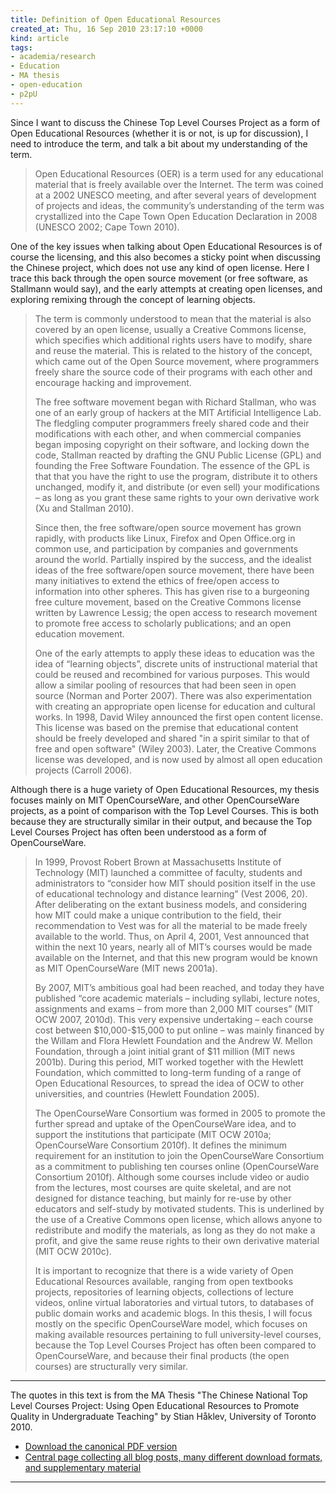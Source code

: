 ```yaml
---
title: Definition of Open Educational Resources
created_at: Thu, 16 Sep 2010 23:17:10 +0000
kind: article
tags:
- academia/research
- Education
- MA thesis
- open-education
- p2pU
---
```


Since I want to discuss the Chinese Top Level Courses Project as a form
of Open Educational Resources (whether it is or not, is up for
discussion), I need to introduce the term, and talk a bit about my
understanding of the term.

> Open Educational Resources (OER) is a term used for any educational
> material that is freely available over the Internet. The term was
> coined at a 2002 UNESCO meeting, and after several years of
> development of projects and ideas, the community’s understanding of
> the term was crystallized into the Cape Town Open Education
> Declaration in 2008 (UNESCO 2002; Cape Town 2010).

One of the key issues when talking about Open Educational Resources is
of course the licensing, and this also becomes a sticky point when
discussing the Chinese project, which does not use any kind of open
license. Here I trace this back through the open source movement (or
free software, as Stallmann would say), and the early attempts at
creating open licenses, and exploring remixing through the concept of
learning objects.

> The term is commonly understood to mean that the material is also
> covered by an open license, usually a Creative Commons license, which
> specifies which additional rights users have to modify, share and
> reuse the material. This is related to the history of the concept,
> which came out of the Open Source movement, where programmers freely
> share the source code of their programs with each other and encourage
> hacking and improvement.
>
> The free software movement began with Richard Stallman, who was one of
> an early group of hackers at the MIT Artificial Intelligence Lab. The
> fledgling computer programmers freely shared code and their
> modifications with each other, and when commercial companies began
> imposing copyright on their software, and locking down the code,
> Stallman reacted by drafting the GNU Public License (GPL) and founding
> the Free Software Foundation. The essence of the GPL is that that you
> have the right to use the program, distribute it to others unchanged,
> modify it, and distribute (or even sell) your modifications – as long
> as you grant these same rights to your own derivative work (Xu and
> Stallman 2010).
>
> Since then, the free software/open source movement has grown rapidly,
> with products like Linux, Firefox and Open Office.org in common use,
> and participation by companies and governments around the world.
> Partially inspired by the success, and the idealist ideas of the free
> software/open source movement, there have been many initiatives to
> extend the ethics of free/open access to information into other
> spheres. This has given rise to a burgeoning free culture movement,
> based on the Creative Commons license written by Lawrence Lessig; the
> open access to research movement to promote free access to scholarly
> publications; and an open education movement.
>
> One of the early attempts to apply these ideas to education was the
> idea of “learning objects”, discrete units of instructional material
> that could be reused and recombined for various purposes. This would
> allow a similar pooling of resources that had been seen in open source
> (Norman and Porter 2007). There was also experimentation with creating
> an appropriate open license for education and cultural works. In 1998,
> David Wiley announced the first open content license. This license was
> based on the premise that educational content should be freely
> developed and shared "in a spirit similar to that of free and open
> software" (Wiley 2003). Later, the Creative Commons license was
> developed, and is now used by almost all open education projects
> (Carroll 2006).

Although there is a huge variety of Open Educational Resources, my
thesis focuses mainly on MIT OpenCourseWare, and other OpenCourseWare
projects, as a point of comparison with the Top Level Courses. This is
both because they are structurally similar in their output, and because
the Top Level Courses Project has often been understood as a form of
OpenCourseWare.

> In 1999, Provost Robert Brown at Massachusetts Institute of Technology
> (MIT) launched a committee of faculty, students and administrators to
> “consider how MIT should position itself in the use of educational
> technology and distance learning” (Vest 2006, 20). After deliberating
> on the extant business models, and considering how MIT could make a
> unique contribution to the field, their recommendation to Vest was for
> all the material to be made freely available to the world. Thus, on
> April 4, 2001, Vest announced that within the next 10 years, nearly
> all of MIT’s courses would be made available on the Internet, and that
> this new program would be known as MIT OpenCourseWare (MIT news
> 2001a).
>
> By 2007, MIT’s ambitious goal had been reached, and today they have
> published “core academic materials – including syllabi, lecture notes,
> assignments and exams – from more than 2,000 MIT courses” (MIT OCW
> 2007, 2010d). This very expensive undertaking – each course cost
> between \$10,000-\$15,000 to put online – was mainly financed by the
> Willam and Flora Hewlett Foundation and the Andrew W. Mellon
> Foundation, through a joint initial grant of \$11 million (MIT news
> 2001b). During this period, MIT worked together with the Hewlett
> Foundation, which committed to long-term funding of a range of Open
> Educational Resources, to spread the idea of OCW to other
> universities, and countries (Hewlett Foundation 2005).
>
> The OpenCourseWare Consortium was formed in 2005 to promote the
> further spread and uptake of the OpenCourseWare idea, and to support
> the institutions that participate (MIT OCW 2010a; OpenCourseWare
> Consortium 2010f). It defines the minimum requirement for an
> institution to join the OpenCourseWare Consortium as a commitment to
> publishing ten courses online (OpenCourseWare Consortium 2010f).
> Although some courses include video or audio from the lectures, most
> courses are quite skeletal, and are not designed for distance
> teaching, but mainly for re-use by other educators and self-study by
> motivated students. This is underlined by the use of a Creative
> Commons open license, which allows anyone to redistribute and modify
> the materials, as long as they do not make a profit, and give the same
> reuse rights to their own derivative material (MIT OCW 2010c).
>
> It is important to recognize that there is a wide variety of Open
> Educational Resources available, ranging from open textbooks projects,
> repositories of learning objects, collections of lecture videos,
> online virtual laboratories and virtual tutors, to databases of public
> domain works and academic blogs. In this thesis, I will focus mostly
> on the specific OpenCourseWare model, which focuses on making
> available resources pertaining to full university-level courses,
> because the Top Level Courses Project has often been compared to
> OpenCourseWare, and because their final products (the open courses)
> are structurally very similar.

* * * * *

The quotes in this text is from the MA Thesis "The Chinese National Top
Level Courses Project: Using Open Educational Resources to Promote
Quality in Undergraduate Teaching" by Stian Håklev, University of
Toronto 2010.

-   [Download the canonical PDF
  version](http://reganmian.net/top-level-courses/Haklev_Stian_201009_MA_thesis.pdf)
-   [Central page collecting all blog posts, many different download
  formats, and supplementary
  material](http://reganmian.net/top-level-courses)

* * * * *
